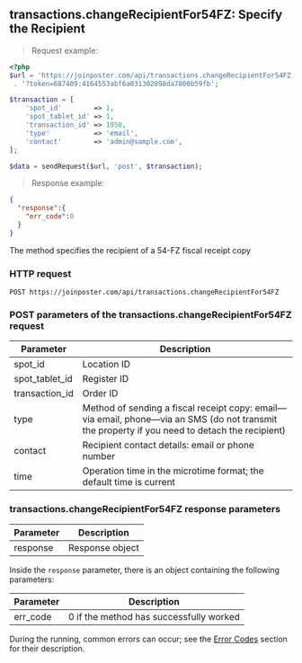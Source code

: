 ## transactions.changeRecipientFor54FZ: Specify the Recipient

> Request example:

```php
<?php
$url = 'https://joinposter.com/api/transactions.changeRecipientFor54FZ'
 . '?token=687409:4164553abf6a031302898da7800b59fb';

$transaction = [
    'spot_id'        => 1,
    'spot_tablet_id' => 1,
    'transaction_id' => 1950,
    'type'           => 'email',
    'contact'        => 'admin@sample.com',
];

$data = sendRequest($url, 'post', $transaction);
```

> Response example:

```json
{  
  "response":{  
    "err_code":0
  }
}
```

The method specifies the recipient of a 54-FZ fiscal receipt copy

### HTTP request

`POST https://joinposter.com/api/transactions.changeRecipientFor54FZ`

### POST parameters of the transactions.changeRecipientFor54FZ request

Parameter | Description
--------- | -----------
spot_id | Location ID
spot_tablet_id | Register ID
transaction_id | Order ID
type | Method of sending a fiscal receipt copy: email—via email, phone—via an SMS (do not transmit the property if you need to detach the recipient)
contact | Recipient contact details: email or phone number
time | Operation time in the microtime format; the default time is current

### transactions.changeRecipientFor54FZ response parameters

Parameter | Description
--------- | -----------
response | Response object

Inside the `response` parameter, there is an object containing the following parameters:

Parameter | Description
--------- | -----------
err_code | 0 if the method has successfully worked

During the running, common errors can occur; see the [Error Codes](/en/docs/v3/web/errors) section for their description.

